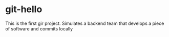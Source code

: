# git-hello
This is the first gir project. Simulates a backend team that develops a piece of software and commits locally
